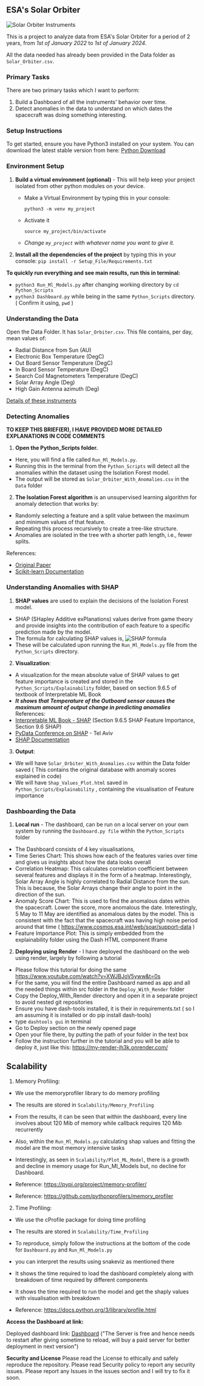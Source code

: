 ## ESA's Solar Orbiter

![Solar Orbiter Instruments]( https://github.com/Rishie123/Solar_Orbiter_Anomalies/blob/main/Images/Solar_Orbiter_Instruments.png )


This is a project to analyze data from ESA's Solar Orbiter for a period of 2 years, from *1st of January 2022* to *1st of January 2024*.

All the data needed has already been provided in the Data folder as `Solar_Orbiter.csv`.

### Primary Tasks

There are two primary tasks which I want to perform:
1. Build a Dashboard of all the instruments' behavior over time.
2. Detect anomalies in the data to understand on which dates the spacecraft was doing something interesting.

### Setup Instructions

To get started, ensure you have Python3 installed on your system. You can download the latest stable version from here: 
[Python Download](https://www.python.org/downloads/)


### Environment Setup

1. **Build a virtual environment (optional)** - This will help keep your project isolated from other python modules on your device.
   - Make a Virtual Environment by typing this in your console:
     ```
     python3 -m venv my_project
     ```
   - Activate it 
     ```
     source my_project/bin/activate
     ```
   - *Change `my_project` with whatever name you want to give it.*

2. **Install all the dependencies of the project** by typing this in your console:
`pip install -r Setup_File/Requirements.txt`





**To quickly run everything and see main results, run this in terminal:**
- `python3 Run_Ml_Models.py` after changing working directory by `cd Python_Scripts`
- `python3 Dashboard.py` while being in the same `Python_Scripts` directory. ( Confirm it using, `pwd` )


### Understanding the Data

Open the Data Folder. It has `Solar_Orbiter.csv`. This file contains, per day, mean values of:
- Radial Distance from Sun (AU)
- Electronic Box Temperature (DegC)
- Out Board Sensor Temperature (DegC)
- In Board Sensor Temperature (DegC)
- Search Coil Magnetometers Temperature (DegC)
- Solar Array Angle (Deg)
- High Gain Antenna azimuth (Deg)

[Details of these instruments](https://sci.esa.int/web/solar-orbiter/-/51217-instruments)

### Detecting Anomalies

**TO KEEP THIS BRIEF(ER), I HAVE PROVIDED MORE DETAILED EXPLANATIONS IN CODE COMMENTS**

1. **Open the Python_Scripts folder.**
- Here, you will find a file called `Run_Ml_Models.py`.
- Running this in the terminal from the `Python_Scripts` will detect all the anomalies within the dataset using the Isolation Forest model.
- The output will be stored as `Solar_Orbiter_With_Anomalies.csv` in the `Data` folder

2. **The Isolation Forest algorithm** is an unsupervised learning algorithm for anomaly detection that works by:
- Randomly selecting a feature and a split value between the maximum and minimum values of that feature.
- Repeating this process recursively to create a tree-like structure.
- Anomalies are isolated in the tree with a shorter path length, i.e., fewer splits.


References:
- [Original Paper](https://cs.nju.edu.cn/zhouzh/zhouzh.files/publication/icdm08b.pdf)
- [Scikit-learn Documentation](https://scikit-learn.org/stable/modules/generated/sklearn.ensemble.IsolationForest.html)

### Understanding Anomalies with SHAP

1. **SHAP values** are used to explain the decisions of the Isolation Forest model.
- SHAP (SHapley Additive exPlanations) values derive from game theory and provide insights into the contribution of each feature to a specific prediction made by the model.
- The formula for calculating SHAP values is,
  ![SHAP formula](https://github.com/Rishie123/Solar_Orbiter_Anomalies/blob/Test_Ideas/Images/Shap_Calculation.png)
- These will be calculated upon running the `Run_Ml_Models.py` file from the `Python_Scripts` directory.

2. **Visualization**: 
- A visualization for the mean absolute value of SHAP values to get feature importance is created and stored in the `Python_Scripts/Explainability` folder, based on section 9.6.5 of textbook of Interpretable ML Book
- ***It shows that Temperature of the Outboard sensor causes the maximum amount of output change in predicting anomalies***
References:
- [Interpretable ML Book - SHAP](https://christophm.github.io/interpretable-ml-book/shap.html) (Section 9.6.5 SHAP Feature Importance, Section 9.6 SHAP)
- [PyData Conference on SHAP](https://www.youtube.com/watch?v=5p8B2Ikcw-k) - Tel Aviv
- [SHAP Documentation](https://shap.readthedocs.io/en/latest/)

3. **Output**:  
- We will have `Solar_Orbiter_With_Anomalies.csv` within the Data folder saved ( This contains the original database with anomaly scores explained in code)
- We will have `Shap_Values_Plot.html` saved in `Python_Scripts/Explainability` , containing the visualisation of Feature importance

### Dashboarding the Data

1. **Local run** - The dashboard, can be run on a local server on your own system by running the `Dashboard.py file` within the `Python_Scripts` folder
- The Dashboard consists of 4 key visualisations, 
- Time Series Chart: This shows how each of the features varies over time and gives us insights about how the data looks overall
- Correlation Heatmap: This calculates correlation coefficient between several features and displays it in the form of a heatmap. Interestingly,
Solar Array Angle is highly correlated to Radial Distance from the sun. This is because, the Solar Arrays change their angle to point in the direction of the sun.
- Anomaly Score Chart: This is used to find the anomalous dates within the spacecraft. Lower the score, more anomalous the date. Interestingly,
5 May to 11 May are identified as anomalous dates by the model. This is consistent with the fact that the spacecraft was having high noise period around that time ( https://www.cosmos.esa.int/web/soar/support-data )
- Feature Importance Plot: This is simply embedded from the explainability folder using the Dash HTML component Iframe

2. **Deploying using Render** - I have deployed the dashboard on the web using render, largely by following a tutorial
- Please follow this tutorial for doing the same https://www.youtube.com/watch?v=XWJBJoV5yww&t=0s
- For the same, you will find the entire Dashboard named as app and all the needed things within src folder in the `Deploy_With_Render` folder 
- Copy the Deploy_With_Render directory and open it in a separate project to avoid nested git repositories
- Ensure you have dash-tools installed, it is their in requirements.txt ( so I am assuming it is installed or do pip install dash-tools)
- type `dashtools gui` in terminal
- Go to Deploy section on the newly opened page 
- Open your file there, by putting the path of your folder in the text box
- Follow the instruction further in the tutorial and you will be able to deploy it, just like this: https://my-render-jh3k.onrender.com/

## Scalability

1. Memory Profiling:  

- We use the memoryprofiler library to do memory profiling
- The results are stored in `Scalability/Memory_Profiling`
- From the results, it can be seen that within the dashboard, every line involves about 120 Mib of memory while callback requires 120 Mib recurrently
- Also, within the `Run_Ml_Models.py` calculating shap values and fitting the model are the most memory intensive tasks
- Interestingly, as seen in `Scalability/Plot_ML_Model`, there is a growth and decline in memory usage for Run_Ml_Models but, no decline for Dashboard.

- Reference: https://pypi.org/project/memory-profiler/  
- Reference: https://github.com/pythonprofilers/memory_profiler


2. Time Profiling:

- We use the cProfile package for doing time profiling
- The results are stored in `Scalability/Time_Profiling`
- To reproduce, simply follow the instructions at the bottom of the code for `Dashboard.py` and `Run_Ml_Models.py`
- you can interpret the results using snakeviz as mentioned there
- It shows the time required to load the dashboard completely along with breakdown of time required by different components
- It shows the time required to run the model and get the shaply values with visualisation with breakdown

- Reference: https://docs.python.org/3/library/profile.html


**Access the Dashboard at link:**

Deployed dashboard link: [Dashboard](https://my-render-jh3k.onrender.com/) ("The Server is free and hence needs to restart after giving sometime to reload, will buy a paid server for better deployment in next version")


**Security and License**
Please read the License to ethically and safely reproduce the repository.
Please read Security policy to report any security issues.
Please report any Issues in the issues section and I will try to fix it soon.
